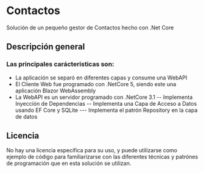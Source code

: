 # Contactos
Solución de un pequeño gestor de Contactos hecho con .Net Core

## Descripción general
### Las principales carácteristicas son:
- La aplicación se separó en diferentes capas y consume una WebAPI
- El Cliente Web fue programado con .NetCore 5, siendo este una aplicación Blazor WebAssembly
- La WebAPI es un servidor programado con .NetCore 3.1
  -- Implementa Inyección de Dependencias
  -- Implementa una Capa de Acceso a Datos usando EF Core y SQLite
    --- Implementa el patrón Repository en la capa de datos
    
    
## Licencia
No hay una licencia específica para su uso, y puede utilizarse como ejemplo de código para familiarizarse con las diferentes técnicas y patrónes de programación que en esta solución se utilizan.
